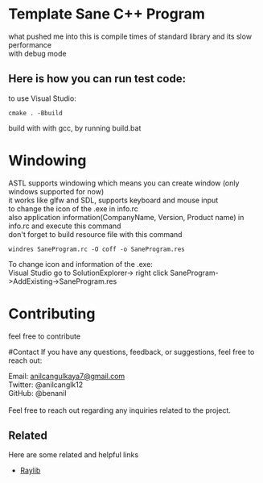 
# Template Sane C++ Program

what pushed me into this is compile times of standard library and its slow performance <br>
with debug mode<br>
## Here is how you can run test code:
to use Visual Studio:
```
cmake . -Bbuild
```
build with with gcc, by running build.bat
# Windowing
ASTL supports windowing which means you can create window (only windows supported for now) <br>
it works like glfw and SDL, supports keyboard and mouse input <br>
to change the icon of the .exe in info.rc <br>
also application information(CompanyName, Version, Product name) in info.rc and execute this command <br>
don't forget to build resource file with this command <br>
```
windres SaneProgram.rc -O coff -o SaneProgram.res
```
To change icon and information of the .exe: <br>
Visual Studio go to SolutionExplorer-> right click SaneProgram->AddExisting->SaneProgram.res
# Contributing

feel free to contribute

#Contact
If you have any questions, feedback, or suggestions, feel free to reach out:<br>

Email: anilcangulkaya7@gmail.com<br>
Twitter: @anilcanglk12<br>
GitHub: @benanil<br>
<br>
Feel free to reach out regarding any inquiries related to the project.<br>
## Related

Here are some related and helpful links
 
 - [Raylib](https://github.com/raysan5/raylib)